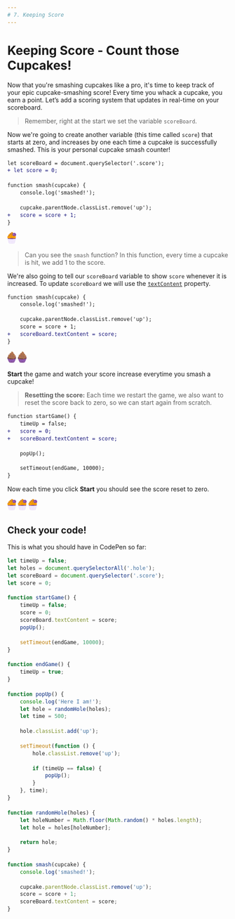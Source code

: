 ```yaml
---
# 7. Keeping Score
---
```


# Keeping Score - Count those Cupcakes!

Now that you're smashing cupcakes like a pro, it's time to keep track of your epic cupcake-smashing score! Every time you whack a cupcake, you earn a point. Let’s add a scoring system that updates in real-time on your scoreboard.

> Remember, right at the start we set the variable `scoreBoard`.

Now we're going to create another variable (this time called `score`) that starts at zero, and increases by one each time a cupcake is successfully smashed. This is your personal cupcake smash counter!

```diff
let scoreBoard = document.querySelector('.score');
+ let score = 0;

function smash(cupcake) {
	console.log('smashed!');

	cupcake.parentNode.classList.remove('up');
+	score = score + 1;
}
```

<p align="start">
<img src=../step_2/shecodes_cupcake.svg width="20">
</p>

> Can you see the `smash` function? In this function, every time a cupcake is hit, we add 1 to the score.

We're also going to tell our `scoreBoard` variable to show `score` whenever it is increased. To update `scoreBoard` we will use the [`textContent`](https://developer.mozilla.org/en-US/docs/Web/API/Node/textContent) property.

```diff
function smash(cupcake) {
	console.log('smashed!');

	cupcake.parentNode.classList.remove('up');
	score = score + 1;
+	scoreBoard.textContent = score;
}
```
<p align="start">
<img src=../step_2/plain_cupcake.svg width="20">
<img src=../step_2/plain_cupcake.svg width="20">
</p>

**Start** the game and watch your score increase everytime you smash a cupcake!

> **Resetting the score:** Each time we restart the game, we also want to reset the score back to zero, so we can start again from scratch.

```diff
function startGame() {
	timeUp = false;
+   score = 0;
+   scoreBoard.textContent = score;

	popUp();

	setTimeout(endGame, 10000);
}
```

Now each time you click **Start** you should see the score reset to zero.

<p align="start">
<img src=../step_2/shecodes_cupcake.svg width="20">
<img src=../step_2/shecodes_cupcake.svg width="20">
<img src=../step_2/shecodes_cupcake.svg width="20">
</p>

## Check your code!

This is what you should have in CodePen so far:

```js
let timeUp = false;
let holes = document.querySelectorAll('.hole');
let scoreBoard = document.querySelector('.score');
let score = 0;

function startGame() {
    timeUp = false;
    score = 0;
    scoreBoard.textContent = score;
    popUp();

    setTimeout(endGame, 10000);
}

function endGame() {
    timeUp = true;
}

function popUp() {
    console.log('Here I am!');
    let hole = randomHole(holes);
    let time = 500;

    hole.classList.add('up');

    setTimeout(function () {
        hole.classList.remove('up');

        if (timeUp == false) {
            popUp();
        }
    }, time);
}

function randomHole(holes) {
    let holeNumber = Math.floor(Math.random() * holes.length);
    let hole = holes[holeNumber];

    return hole;
}

function smash(cupcake) {
    console.log('smashed!');

    cupcake.parentNode.classList.remove('up');
    score = score + 1;
    scoreBoard.textContent = score;
}
```
